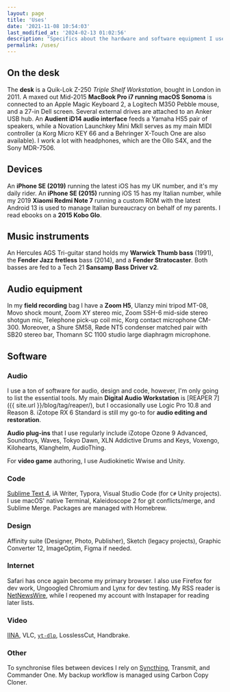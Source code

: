 ```yaml
---
layout: page
title: 'Uses'
date: '2021-11-08 10:54:03'
last_modified_at: '2024-02-13 01:02:56'
description: "Specifics about the hardware and software equipment I use. The page is part of the <a href='https://uses.tech'>uses.tech</a> project."
permalink: /uses/
---
```

## On the desk

The **desk** is a Quik-Lok Z-250 _Triple Shelf Workstation_, bought in London in 2011. A maxed out Mid-2015 **MacBook Pro i7 running macOS Sonoma** is connected to an Apple Magic Keyboard 2, a Logitech M350 Pebble mouse, and a 27-in Dell screen. Several external drives are attached to an Anker USB hub. An **Audient iD14 audio interface** feeds a Yamaha HS5 pair of speakers, while a Novation Launchkey Mini MkII serves as my main MIDI controller (a Korg Micro KEY 66 and a Behringer X-Touch One are also available). I work a lot with headphones, which are the Ollo S4X, and the Sony MDR-7506.

## Devices

An **iPhone SE (2019)** running the latest iOS has my UK number, and it's my daily rider. An **iPhone SE (2015)** running iOS 15 has my Italian number, while my 2019 **Xiaomi Redmi Note 7** running a custom ROM with the latest Android 13 is used to manage Italian bureaucracy on behalf of my parents. I read ebooks on a **2015 Kobo Glo**.

## Music instruments

An Hercules AGS Tri-guitar stand holds my **Warwick Thumb bass** (1991), the **Fender Jazz fretless** bass (2014), and a **Fender Stratocaster**. Both basses are fed to a Tech 21 **Sansamp Bass Driver v2**.

## Audio equipment

In my **field recording** bag I have a **Zoom H5**, Ulanzy mini tripod MT-08, Movo shock mount, Zoom XY stereo mic, Zoom SSH-6 mid-side stereo shotgun mic, Telephone pick-up coil mic, Korg contact microphone CM-300. Moreover, a Shure SM58, Røde NT5 condenser matched pair with SB20 stereo bar, Thomann SC 1100 studio large diaphragm microphone.

## Software

### Audio

I use a ton of software for audio, design and code, however, I'm only going to list the essential tools. My main **Digital Audio Workstation** is [REAPER 7]({{ site.url }}/blog/tag/reaper/), but I occasionally use Logic Pro 10.8 and Reason 8. iZotope RX 6 Standard is still my go-to for **audio editing and restoration**.

**Audio plug-ins** that I use regularly include iZotope Ozone 9 Advanced, Soundtoys, Waves, Tokyo Dawn, XLN Addictive Drums and Keys, Voxengo, Kilohearts, Klanghelm, AudioThing.

For **video game** authoring, I use Audiokinetic Wwise and Unity.

### Code

[Sublime Text 4](https://tonsky.me/blog/sublime/), iA Writer, Typora, Visual Studio Code (for `C#` Unity projects). I use macOS' native Terminal, Kaleidoscope 2 for git conflicts/merge, and Sublime Merge. Packages are managed with Homebrew.

### Design

Affinity suite (Designer, Photo, Publisher), Sketch (legacy projects), Graphic Converter 12, ImageOptim, Figma if needed.

### Internet

Safari has once again become my primary browser. I also use Firefox for dev work, Ungoogled Chromium and Lynx for dev testing. My RSS reader is [NetNewsWire](https://inessential.com/2023/02/20/on_not_taking_money_for_netnewswire), while I reopened my account with Instapaper for reading later lists.

### Video

[IINA](https://iina.io/), VLC, [`yt-dlp`](https://github.com/yt-dlp/yt-dlp), LosslessCut, Handbrake.

### Other

To synchronise files between devices I rely on [Syncthing](https://syncthing.net/), Transmit, and Commander One. My backup workflow is managed using Carbon Copy Cloner.